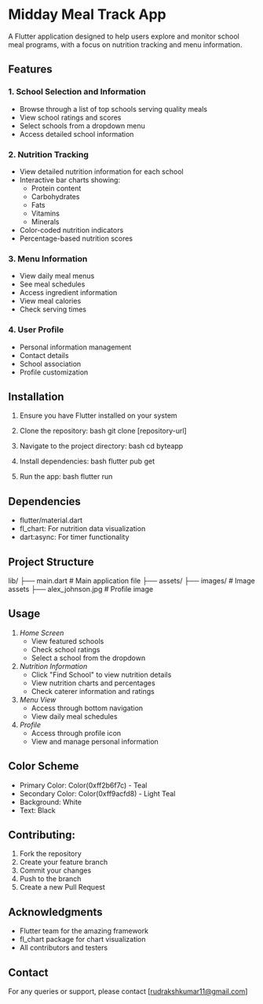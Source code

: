 # Midday Meal Track App

A Flutter application designed to help users explore and monitor school meal programs, with a focus on nutrition tracking and menu information.

## Features

### 1. School Selection and Information
- Browse through a list of top schools serving quality meals
- View school ratings and scores
- Select schools from a dropdown menu
- Access detailed school information

### 2. Nutrition Tracking
- View detailed nutrition information for each school
- Interactive bar charts showing:
  - Protein content
  - Carbohydrates
  - Fats
  - Vitamins
  - Minerals
- Color-coded nutrition indicators
- Percentage-based nutrition scores

### 3. Menu Information
- View daily meal menus
- See meal schedules
- Access ingredient information
- View meal calories
- Check serving times

### 4. User Profile
- Personal information management
- Contact details
- School association
- Profile customization

## Installation
1. Ensure you have Flutter installed on your system
2. Clone the repository:
bash
git clone [repository-url]
3. Navigate to the project directory:
bash
cd byteapp
4. Install dependencies:
bash
flutter pub get

5. Run the app:
bash
flutter run

## Dependencies
- flutter/material.dart
- fl_chart: For nutrition data visualization
- dart:async: For timer functionality

## Project Structure
lib/
├── main.dart              # Main application file
├── assets/
├── images/           # Image assets
├── alex_johnson.jpg  # Profile image


## Usage
1. *Home Screen*
   - View featured schools
   - Check school ratings
   - Select a school from the dropdown
2. *Nutrition Information*
   - Click "Find School" to view nutrition details
   - View nutrition charts and percentages
   - Check caterer information and ratings
3. *Menu View*
   - Access through bottom navigation
   - View daily meal schedules
4. *Profile*
   - Access through profile icon
   - View and manage personal information

## Color Scheme
- Primary Color: Color(0xff2b6f7c) - Teal
- Secondary Color: Color(0xff9acfd8) - Light Teal
- Background: White
- Text: Black
## Contributing:
1. Fork the repository
2. Create your feature branch
3. Commit your changes
4. Push to the branch
5. Create a new Pull Request
## Acknowledgments
- Flutter team for the amazing framework
- fl_chart package for chart visualization
- All contributors and testers
## Contact
For any queries or support, please contact [rudrakshkumar11@gmail.com]

